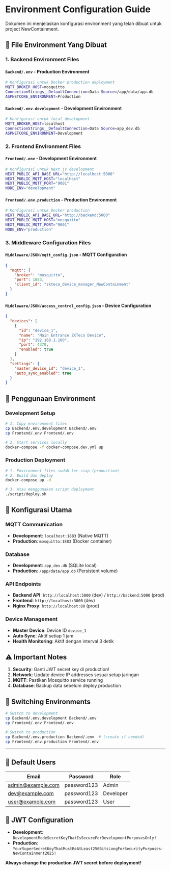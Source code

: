 # Environment Configuration Guide

Dokumen ini menjelaskan konfigurasi environment yang telah dibuat untuk project NewContainment.

## 📁 File Environment Yang Dibuat

### 1. Backend Environment Files

#### `Backend/.env` - Production Environment
```bash
# Konfigurasi untuk Docker production deployment
MQTT_BROKER_HOST=mosquitto
ConnectionStrings__DefaultConnection=Data Source=/app/data/app.db
ASPNETCORE_ENVIRONMENT=Production
```

#### `Backend/.env.development` - Development Environment
```bash
# Konfigurasi untuk local development
MQTT_BROKER_HOST=localhost
ConnectionStrings__DefaultConnection=Data Source=app_dev.db
ASPNETCORE_ENVIRONMENT=Development
```

### 2. Frontend Environment Files

#### `Frontend/.env` - Development Environment
```bash
# Konfigurasi untuk Next.js development
NEXT_PUBLIC_API_BASE_URL="http://localhost:5000"
NEXT_PUBLIC_MQTT_HOST="localhost"
NEXT_PUBLIC_MQTT_PORT="9001"
NODE_ENV="development"
```

#### `Frontend/.env.production` - Production Environment
```bash
# Konfigurasi untuk Docker production
NEXT_PUBLIC_API_BASE_URL="http://backend:5000"
NEXT_PUBLIC_MQTT_HOST="mosquitto"
NEXT_PUBLIC_MQTT_PORT="9001"
NODE_ENV="production"
```

### 3. Middleware Configuration Files

#### `Middleware/JSON/mqtt_config.json` - MQTT Configuration
```json
{
  "mqtt": {
    "broker": "mosquitto",
    "port": 1883,
    "client_id": "zkteco_device_manager_NewContainment"
  }
}
```

#### `Middleware/JSON/access_control_config.json` - Device Configuration
```json
{
  "devices": [
    {
      "id": "device_1",
      "name": "Main Entrance ZKTeco Device",
      "ip": "192.168.1.100",
      "port": 4370,
      "enabled": true
    }
  ],
  "settings": {
    "master_device_id": "device_1",
    "auto_sync_enabled": true
  }
}
```

## 🚀 Penggunaan Environment

### Development Setup
```bash
# 1. Copy environment files
cp Backend/.env.development Backend/.env
cp Frontend/.env Frontend/.env

# 2. Start services locally
docker-compose -f docker-compose.dev.yml up
```

### Production Deployment
```bash
# 1. Environment files sudah ter-siap (production)
# 2. Build dan deploy
docker-compose up -d

# 3. Atau menggunakan script deployment
./script/deploy.sh
```

## 🔧 Konfigurasi Utama

### MQTT Communication
- **Development**: `localhost:1883` (Native MQTT)
- **Production**: `mosquitto:1883` (Docker container)

### Database
- **Development**: `app_dev.db` (SQLite local)
- **Production**: `/app/data/app.db` (Persistent volume)

### API Endpoints
- **Backend API**: `http://localhost:5000` (dev) / `http://backend:5000` (prod)
- **Frontend**: `http://localhost:3000` (dev)
- **Nginx Proxy**: `http://localhost:80` (prod)

### Device Management
- **Master Device**: Device ID `device_1`
- **Auto Sync**: Aktif setiap 1 jam
- **Health Monitoring**: Aktif dengan interval 3 detik

## ⚠️ Important Notes

1. **Security**: Ganti JWT secret key di production!
2. **Network**: Update device IP addresses sesuai setup jaringan
3. **MQTT**: Pastikan Mosquitto service running
4. **Database**: Backup data sebelum deploy production

## 🔄 Switching Environments

```bash
# Switch to development
cp Backend/.env.development Backend/.env
cp Frontend/.env Frontend/.env

# Switch to production
cp Backend/.env.production Backend/.env  # (create if needed)
cp Frontend/.env.production Frontend/.env
```

---

## 📝 Default Users

| Email | Password | Role |
|-------|----------|------|
| admin@example.com | password123 | Admin |
| dev@example.com | password123 | Developer |
| user@example.com | password123 | User |

## 🔑 JWT Configuration

- **Development**: `DevelopmentModeSecretKeyThatIsSecureForDevelopmentPurposesOnly!`
- **Production**: `YourSuperSecretKeyThatMustBeAtLeast256BitsLongForSecurityPurposes-NewContainment2025!`

**Always change the production JWT secret before deployment!**
